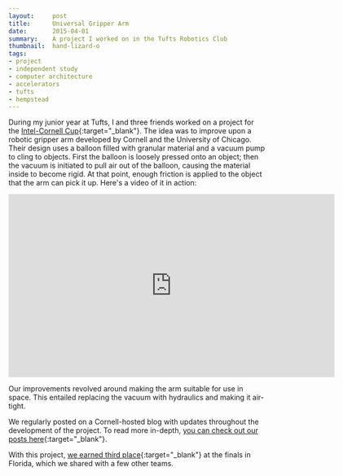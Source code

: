 ```yaml
---
layout:     post
title:      Universal Gripper Arm
date:       2015-04-01
summary:    A project I worked on in the Tufts Robotics Club
thumbnail:  hand-lizard-o
tags:
- project
- independent study
- computer architecture
- accelerators
- tufts
- hempstead
---
```


During my junior year at Tufts, I and three friends worked on a project for the [Intel-Cornell Cup](http://www.systemseng.cornell.edu/engineering/se/intel/about/){:target="_blank"}. The idea was to improve upon a robotic gripper arm developed by Cornell and the University of Chicago. Their design uses a balloon filled with granular material and a vacuum pump to cling to objects. First the balloon is loosely pressed onto an object; then the vacuum is initiated to pull air out of the balloon, causing the material inside to become rigid. At that point, enough friction is applied to the object that the arm can pick it up. Here's a video of it in action:

<iframe width="640" height="360" src="https://www.youtube.com/embed/0d4f8fEysf8" frameborder="0" allowfullscreen></iframe>
<br />

Our improvements revolved around making the arm suitable for use in space. This entailed replacing the vacuum with hydraulics and making it air-tight.

We regularly posted on a Cornell-hosted blog with updates throughout the development of the project. To read more in-depth, [you can check out our posts here](http://blogs.cornell.edu/cornellcup2015tuftsroboticists/){:target="_blank"}.

With this project, [we earned third place](http://www.systemseng.cornell.edu/se/intel/news/2015awards.cfm){:target="_blank"} at the finals in Florida, which we shared with a few other teams.
